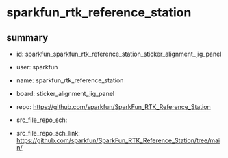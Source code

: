 # sparkfun_rtk_reference_station
 
## summary 
* id: sparkfun_sparkfun_rtk_reference_station_sticker_alignment_jig_panel
* user: sparkfun
* name: sparkfun_rtk_reference_station
* board: sticker_alignment_jig_panel
* repo: https://github.com/sparkfun/SparkFun_RTK_Reference_Station



* src_file_repo_sch: 
* src_file_repo_sch_link: https://github.com/sparkfun/SparkFun_RTK_Reference_Station/tree/main/




